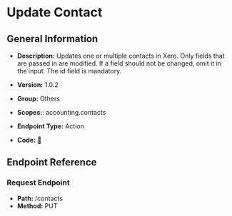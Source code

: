 # Update Contact

## General Information

- **Description:** Updates one or multiple contacts in Xero. Only fields that are passed in are modified. If a field should not be changed, omit it in the input. The id field is mandatory.

- **Version:** 1.0.2
- **Group:** Others
- **Scopes:**: accounting.contacts
- **Endpoint Type:** Action
- **Code:** [🔗](https://github.com/NangoHQ/integration-templates/tree/main/integrations/xero/actions/update-contact.ts)

## Endpoint Reference

### Request Endpoint

- **Path:** /contacts
- **Method:** PUT

